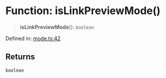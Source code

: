 # Function: isLinkPreviewMode()

> **isLinkPreviewMode**(): `boolean`

Defined in: [mode.ts:42](https://github.com/vernak2539/figma-plugin-helpers/blob/main/src/mode.ts#L42)

## Returns

`boolean`
